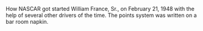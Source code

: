 How NASCAR got started
William France, Sr., on February 21, 1948 with the help of several other drivers of the time. 
The points system was written on a bar room napkin.
